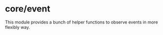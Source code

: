 # core/event

This module provides a bunch of helper functions to observe events in more flexibly way.
